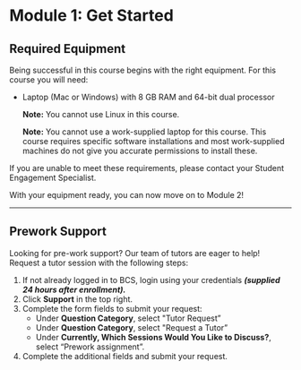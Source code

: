 # Module 1: Get Started

## Required Equipment

Being successful in this course begins with the right equipment. For this course you will need: 

- Laptop (Mac or Windows) with 8 GB RAM and 64-bit dual processor

    **Note:** You cannot use Linux in this course.
    
    **Note:** You cannot use a work-supplied laptop for this course. This course requires specific software installations and most work-supplied machines do not give you accurate permissions to install these.

If you are unable to meet these requirements, please contact your Student Engagement Specialist.

With your equipment ready, you can now move on to Module 2!

---

## Prework Support

Looking for pre-work support? Our team of tutors are eager to help! Request a tutor session with the following steps:

1. If not already logged in to BCS, login using your credentials ***(supplied 24 hours after enrollment).***
2. Click **Support** in the top right.
3. Complete the form fields to submit your request:
   * Under **Question Category**, select "Tutor Request”
   * Under **Question Category**, select "Request a Tutor”
   * Under **Currently, Which Sessions Would You Like to Discuss?**, select “Prework assignment”. 
4. Complete the additional fields and submit your request. 
